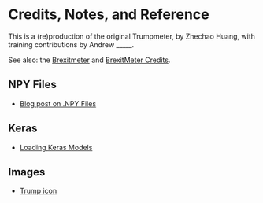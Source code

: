 # Credits, Notes, and Reference

This is a (re)production of the original Trumpmeter, by Zhechao Huang, with training contributions by Andrew _____.

See also: the [Brexitmeter](https://github.com/zaman-lab/brexitmeter-py) and [BrexitMeter Credits](https://github.com/zaman-lab/brexitmeter-py/blob/master/CREDITS.md).

## NPY Files

  + [Blog post on .NPY Files](https://towardsdatascience.com/why-you-should-start-using-npy-file-more-often-df2a13cc0161)

## Keras

  + [Loading Keras Models](https://stackoverflow.com/questions/35074549/how-to-load-a-model-from-an-hdf5-file-in-keras)

## Images

  + [Trump icon](https://icon-library.net/icon/donald-trump-icon-13.html)
